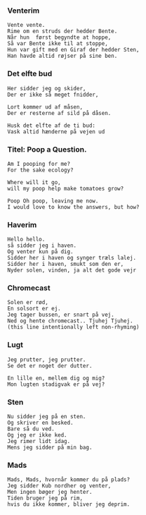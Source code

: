 ### Venterim
    Vente vente.
    Rime om en struds der hedder Bente.
    Når hun  først begyndte at hoppe, 
    Så var Bente ikke til at stoppe, 
    Hun var gift med en Giraf der hedder Sten, 
    Han havde altid røjser på sine ben.

### Det elfte bud
    Her sidder jeg og skider, 
    Der er ikke så meget fnidder, 

    Lort kommer ud af måsen, 
    Der er resterne af sild på dåsen. 

    Husk det elfte af de ti bud:
    Vask altid hænderne på vejen ud

### Titel: Poop a Question. 

    Am I pooping for me? 
    For the sake ecology? 

    Where will it go, 
    will my poop help make tomatoes grow? 

    Poop Oh poop, leaving me now. 
    I would love to know the answers, but how?

### Haverim
    Hello hello.
    så sidder jeg i haven.
    Og venter kun på dig.
    Sidder her i haven og synger træls lalej.
    Sidder her i haven, smukt som den er, 
    Nyder solen, vinden, ja alt det gode vejr

### Chromecast
    Solen er rød, 
    En solsort er ej. 
    Jeg tager bussen, er snart på vej. 
    Ned og hente chromecast.. Tjuhej Tjuhej. 
    (this line intentionally left non-rhyming) 

### Lugt
    Jeg prutter, jeg prutter. 
    Se det er noget der dutter. 

    En lille en, mellem dig og mig? 
    Mon lugten stadigvak er på vej?

### Sten
    Nu sidder jeg på en sten.
    Og skriver en besked.
    Bare så du ved.
    Og jeg er ikke ked.
    Jeg rimer lidt idag.
    Mens jeg sidder på min bag.

### Mads
    Mads, Mads, hvornår kommer du på plads?
    Jeg sidder Kub nordher og venter,
    Men ingen bøger jeg henter.
    Tiden bruger jeg på rim,
    hvis du ikke kommer, bliver jeg deprim.
